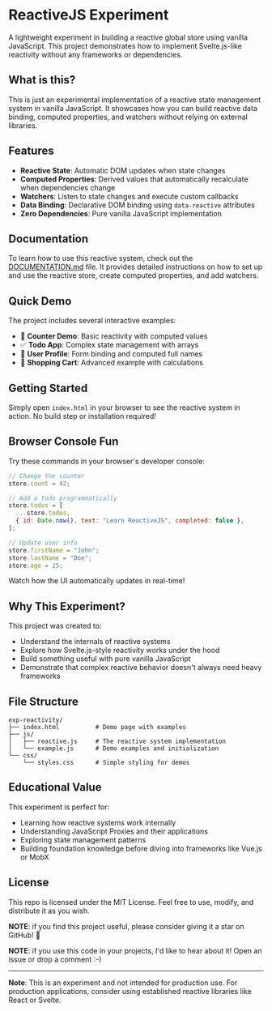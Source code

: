 # ReactiveJS Experiment

A lightweight experiment in building a reactive global store using vanilla JavaScript. This project demonstrates how to implement Svelte.js-like reactivity without any frameworks or dependencies.

## What is this?

This is just an experimental implementation of a reactive state management system in vanilla JavaScript. It showcases how you can build reactive data binding, computed properties, and watchers without relying on external libraries.

## Features

- **Reactive State**: Automatic DOM updates when state changes
- **Computed Properties**: Derived values that automatically recalculate when dependencies change
- **Watchers**: Listen to state changes and execute custom callbacks
- **Data Binding**: Declarative DOM binding using `data-reactive` attributes
- **Zero Dependencies**: Pure vanilla JavaScript implementation

## Documentation

To learn how to use this reactive system, check out the [DOCUMENTATION.md](DOCUMENTATION.md) file. It provides detailed instructions on how to set up and use the reactive store, create computed properties, and add watchers.

## Quick Demo

The project includes several interactive examples:

- 🔢 **Counter Demo**: Basic reactivity with computed values
- ✅ **Todo App**: Complex state management with arrays
- 👤 **User Profile**: Form binding and computed full names
- 🛒 **Shopping Cart**: Advanced example with calculations

## Getting Started

Simply open `index.html` in your browser to see the reactive system in action. No build step or installation required!

## Browser Console Fun

Try these commands in your browser's developer console:

```javascript
// Change the counter
store.count = 42;

// Add a todo programmatically
store.todos = [
  ...store.todos,
  { id: Date.now(), text: "Learn ReactiveJS", completed: false },
];

// Update user info
store.firstName = "John";
store.lastName = "Doe";
store.age = 25;
```

Watch how the UI automatically updates in real-time!

## Why This Experiment?

This project was created to:

- Understand the internals of reactive systems
- Explore how Svelte.js-style reactivity works under the hood
- Build something useful with pure vanilla JavaScript
- Demonstrate that complex reactive behavior doesn't always need heavy frameworks

## File Structure

```
exp-reactivity/
├── index.html          # Demo page with examples
├── js/
│   ├── reactive.js     # The reactive system implementation
│   └── example.js      # Demo examples and initialization
└── css/
    └── styles.css      # Simple styling for demos
```

## Educational Value

This experiment is perfect for:

- Learning how reactive systems work internally
- Understanding JavaScript Proxies and their applications
- Exploring state management patterns
- Building foundation knowledge before diving into frameworks like Vue.js or MobX

## License

This repo is licensed under the MIT License. Feel free to use, modify, and distribute it as you wish.

**NOTE**: if you find this project useful, please consider giving it a star on GitHub! 🌟

**NOTE**: if you use this code in your projects, I'd like to hear about it! Open an issue or drop a comment :-)

---

**Note**: This is an experiment and not intended for production use. For production applications, consider using established reactive libraries like React or Svelte.
